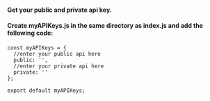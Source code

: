 
#### Get your public and private api key.
#### Create myAPIKeys.js in the same directory as index.js and add the following code:

``` 
const myAPIKeys = {
  //enter your public api here
  public: '',
  //enter your private api here
  private: ''
};

export default myAPIKeys;
```
